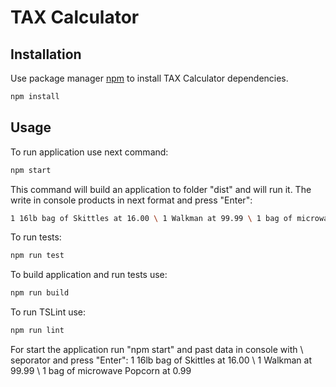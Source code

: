 # TAX Calculator
## Installation

Use package manager [npm](https://www.npmjs.com/) to install TAX Calculator dependencies. 
```bash
npm install
```

## Usage

To run application use next command:

```bash
npm start
```
This command will build an application to folder "dist" and will run it.
The write in console products in next format and press "Enter":

```bash 
1 16lb bag of Skittles at 16.00 \ 1 Walkman at 99.99 \ 1 bag of microwave Popcorn at 0.99
```

To run tests: 

```bash
npm run test
```

To build application and run tests use:

```bash
npm run build
```

To run TSLint use: 

```bash
npm run lint
```

For start the application run "npm start" and past data in console with \ seporator and press "Enter": 
  1 16lb bag of Skittles at 16.00 \ 1 Walkman at 99.99 \ 1 bag of microwave Popcorn at 0.99